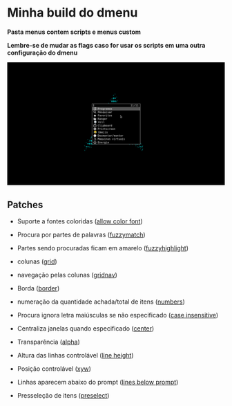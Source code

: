 # Minha build do dmenu

**Pasta menus contem scripts e menus custom**

**Lembre-se de mudar as flags caso for usar os scripts em uma outra configuração do dmenu**

![screenshot](./screenshot.png)

## Patches

- Suporte a fontes coloridas ([allow color font](https://tools.suckless.org/dmenu/patches/allow-color-font/))

- Procura por partes de palavras ([fuzzymatch](https://tools.suckless.org/dmenu/patches/fuzzymatch/))

- Partes sendo procuradas ficam em amarelo ([fuzzyhighlight](https://tools.suckless.org/dmenu/patches/fuzzyhighlight/))

- colunas ([grid](https://tools.suckless.org/dmenu/patches/grid/))

- navegação pelas colunas ([gridnav](https://tools.suckless.org/dmenu/patches/gridnav/))

- Borda ([border](https://tools.suckless.org/dmenu/patches/border/))

- numeração da quantidade achada/total de itens ([numbers](https://tools.suckless.org/dmenu/patches/numbers/))

- Procura ignora letra maiúsculas se não especificado ([case insensitive](https://tools.suckless.org/dmenu/patches/case-insensitive/))

- Centraliza janelas quando especificado ([center](https://tools.suckless.org/dmenu/patches/center/))

- Transparência ([alpha](https://tools.suckless.org/dmenu/patches/alpha/))

- Altura das linhas controlável ([line height](https://tools.suckless.org/dmenu/patches/line-height/))

- Posição controlável ([xyw](https://tools.suckless.org/dmenu/patches/xyw/))

- Linhas aparecem abaixo do prompt ([lines below prompt](https://tools.suckless.org/dmenu/patches/lines-below-prompt/))

- Presseleção de itens ([preselect](https://tools.suckless.org/dmenu/patches/preselect/))
